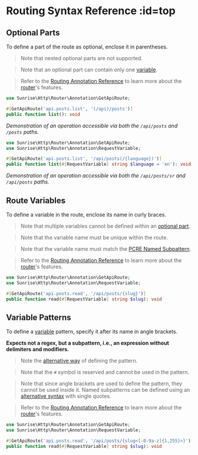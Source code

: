 # Routing Syntax Reference :id=top

## Optional Parts

To define a part of the route as optional, enclose it in parentheses.

> Note that nested optional parts are not supported.

> Note that an optional part can contain only one [variable](#route-variables).

> Refer to the [Routing Annotation Reference](/docs/reference/routing-annotations.md) to learn more about the [router](/docs/packages/sunrise/http-router/)'s features.

```php
use Sunrise\Http\Router\Annotation\GetApiRoute;

#[GetApiRoute('api.posts.list', '(/api)/posts')]
public function list(): void
```

_Demonstration of an operation accessible via both the `/api/posts` and `/posts` paths._

```php
use Sunrise\Http\Router\Annotation\GetApiRoute;
use Sunrise\Http\Router\Annotation\RequestVariable;

#[GetApiRoute('api.posts.list', '/api/posts(/{language})')]
public function list(#[RequestVariable] string $language = 'en'): void
```

_Demonstration of an operation accessible via both the `/api/posts/sr` and `/api/posts` paths._

## Route Variables

To define a variable in the route, enclose its name in curly braces.

> Note that multiple variables cannot be defined within an [optional part](#optional-parts).

> Note that the variable name must be unique within the route.

> Note that the variable name must match the [PCRE Named Subpattern](https://www.pcre.org/original/doc/html/pcrepattern.html#SEC16).

> Refer to the [Routing Annotation Reference](/docs/reference/routing-annotations.md) to learn more about the [router](/docs/packages/sunrise/http-router/)'s features.

```php
use Sunrise\Http\Router\Annotation\GetApiRoute;
use Sunrise\Http\Router\Annotation\RequestVariable;

#[GetApiRoute('api.posts.read', '/api/posts/{slug}')]
public function read(#[RequestVariable] string $slug): void
```

## Variable Patterns

To define a [variable](#route-variables) pattern, specify it after its name in angle brackets.

**Expects not a regex, but a subpattern, i.e., an expression without delimiters and modifiers.**

> Note the [alternative way](/docs/reference/routing-annotations.md#pattern) of defining the pattern.

> Note that the `#` symbol is reserved and cannot be used in the pattern.

> Note that since angle brackets are used to define the pattern, they cannot be used inside it.
> Named subpatterns can be defined using an [alternative syntax](https://www.php.net/manual/en/regexp.reference.subpatterns.php) with single quotes.

> Refer to the [Routing Annotation Reference](/docs/reference/routing-annotations.md) to learn more about the [router](/docs/packages/sunrise/http-router/)'s features.

```php
use Sunrise\Http\Router\Annotation\GetApiRoute;
use Sunrise\Http\Router\Annotation\RequestVariable;

#[GetApiRoute('api.posts.read', '/api/posts/{slug<[-0-9a-z]{1,255}>}')]
public function read(#[RequestVariable] string $slug): void
```
